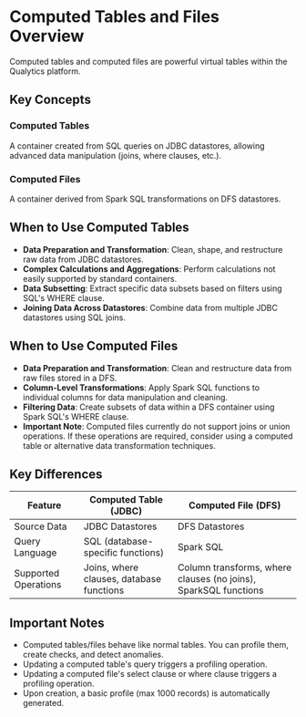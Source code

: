 # Computed Tables and Files Overview

Computed tables and computed files are powerful virtual tables within the Qualytics platform.

## Key Concepts

### Computed Tables

A container created from SQL queries on JDBC datastores, allowing advanced data manipulation (joins, where clauses, etc.).

### Computed Files

A container derived from Spark SQL transformations on DFS datastores.

## When to Use Computed Tables

* **Data Preparation and Transformation**: Clean, shape, and restructure raw data from JDBC datastores.
* **Complex Calculations and Aggregations**: Perform calculations not easily supported by standard containers.
* **Data Subsetting**: Extract specific data subsets based on filters using SQL's WHERE clause.
* **Joining Data Across Datastores**: Combine data from multiple JDBC datastores using SQL joins.

## When to Use Computed Files

* **Data Preparation and Transformation**: Clean and restructure data from raw files stored in a DFS.
* **Column-Level Transformations**: Apply Spark SQL functions to individual columns for data manipulation and cleaning.
* **Filtering Data**: Create subsets of data within a DFS container using Spark SQL's WHERE clause.
* **Important Note**: Computed files currently do not support joins or union operations. If these operations are required, consider using a computed table or alternative data transformation techniques.
 

## Key Differences

| Feature                | Computed Table (JDBC) | Computed File (DFS) |
|------------------------|-----------------------|---------------------| 
| Source Data            | JDBC Datastores       | DFS Datastores      |
| Query Language         | SQL (database-specific functions)  | Spark SQL           |
| Supported Operations   | Joins, where clauses, database functions | Column transforms, where clauses (no joins), SparkSQL functions|


## Important Notes

* Computed tables/files behave like normal tables. You can profile them, create checks, and detect anomalies.
* Updating a computed table's query triggers a profiling operation.
* Updating a computed file's select clause or where clause triggers a profiling operation.
* Upon creation, a basic profile (max 1000 records) is automatically generated.
